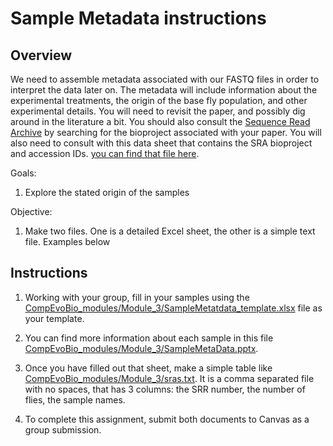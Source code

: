 # **Sample Metadata instructions**

## Overview
We need to assemble metadata associated with our FASTQ files in order to interpret the data later on. The metadata will include information about the experimental treatments, the origin of the base fly population, and other experimental details. You will need to revisit the paper, and possibly dig around in the literature a bit. You should also consult the [Sequence Read Archive](https://www.ncbi.nlm.nih.gov/sra) by searching for the bioproject associated with your paper. You will also need to consult with this data sheet that contains the SRA bioproject and accession IDs. [you can find that file here](/data/SRA_accessions_v2.xlsx).

Goals:
1. Explore the stated origin of the samples

Objective:
1. Make two files. One is a detailed Excel sheet, the other is a simple text file. Examples below

## Instructions
1. Working with your group, fill in your samples using the [CompEvoBio_modules/Module_3/SampleMetatdata_template.xlsx](/Module_3/SampleMetatdata_template.xlsx) file as your template.

2. You can find more information about each sample in this file [CompEvoBio_modules/Module_3/SampleMetaData.pptx](/Module_3/SRA_metadata.pptx).

3. Once you have filled out that sheet, make a simple table like [CompEvoBio_modules/Module_3/sras.txt](/Module_3/mapping_v2/sras.txt). It is a comma separated file with no spaces, that has 3 columns: the SRR number, the number of flies, the sample names.

4. To complete this assignment, submit both documents to Canvas as a group submission.
